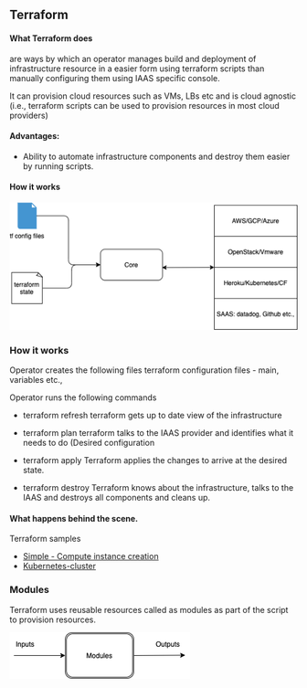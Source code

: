 ## Terraform

#### What Terraform does
are ways by which an operator manages build and deployment of infrastructure resource in a easier form using terraform scripts than manually configuring them using IAAS specific console. 

It can provision cloud resources such as VMs, LBs etc and is cloud agnostic (i.e., terraform scripts can be used to provision resources in most cloud providers)

#### Advantages:
- Ability to automate infrastructure components and destroy them easier by running scripts.

#### How it works
<img src="images/Terraform-Overview.png"></img>

### How it works

Operator creates the following files
terraform configuration files - main, variables etc., 

Operator runs the following commands
* terraform refresh
terraform gets up to date view of the infrastructure

* terraform plan 
terraform talks to the IAAS provider and identifies what it needs to do (Desired configuration

* terraform apply
Terraform applies the changes to arrive at the desired state. 

* terraform destroy
Terraform knows about the infrastructure, talks to the IAAS and destroys all components and cleans up. 
    
#### What happens behind the scene. 


Terraform samples
* [Simple - Compute instance creation](basics/readme.md)
* [Kubernetes-cluster](gke/readme.md) 


### Modules
Terraform uses reusable resources called as modules as part of the script to provision resources. 

<img src="images/Terraform-Modules.png"></img>

